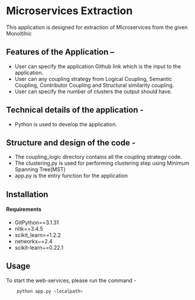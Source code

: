 # Microservices Extraction 

This application is designed for extraction of Microservices from the given Monoltihic

## Features of the Application – 
   * User can specify the application Github link which is the input to the application.
   * User can any coupling strategy from Logical Coupling, Semantic Coupling, Contributor Coupling and Structural 
   similarity coupling.
   * User can specify the number of clusters the output should have.
   
   
## Technical details of the application - 

   * Python is used to develop the application.
        
      
 ## Structure and design of the code - 
   
   * The coupling_logic directory contains all the coupling strategy code.
   * The clustering.py is used for performing clustering step using Minimum Spanning Tree(MST)
   * app.py is the entry function for the application
   
## Installation

#### Requirements
 * GitPython==3.1.31
 * nltk==3.4.5
 * scikit_learn==1.2.2
 * networkx~=2.4
 * scikit-learn~=0.22.1

     
## Usage


To start the web-services, please run the command - 
```python
    python app.py <localpath>
```
    